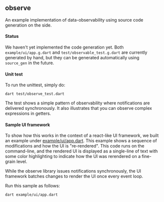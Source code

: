 ## observe

An example implementation of data-observability using source code generation on
the side.

#### Status

We haven't yet implemented the code generation yet.  Both
`example/ui/app.g.dart` and `test/observable_test.g.dart` are currently
generated by hand, but they can be generated automatically using `source_gen` in
the future.

#### Unit test

To run the unittest, simply do:
```
dart test/observe_test.dart
```

The test shows a simple pattern of observability where notifications are
delivered synchronously. It also illustrates that you can observe complex
expressions in getters.

#### Sample UI framework

To show how this works in the context of a react-like UI framework, we built an
example under [example/ui/app.dart][]. This example shows a sequence of
modifications and how the UI is "re-rendered". This code runs on the
command-line, and the rendered UI is displayed as a single-line of text with
some color highlighting to indicate how the UI was rerendered on a fine-grain
level.

While the observe library issues notifications synchronously, the UI framework
batches changes to render the UI once every event loop.

Run this sample as follows:
```
dart example/ui/app.dart
```


[example/ui/app.dart]: example/ui/app.dart
